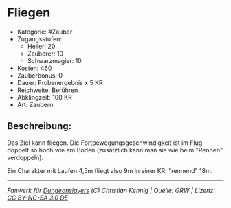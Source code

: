 # Fliegen

- Kategorie: #Zauber
- Zugangsstufen:
  - Heiler: 20
  - Zauberer: 10
  - Schwarzmagier: 10
- Kosten: 460
- Zauberbonus: 0
- Dauer: Probenergebnis x 5 KR
- Reichweite: Berühren
- Abklingzeit: 100 KR
- Art: Zaubern

## Beschreibung:

Das Ziel kann fliegen. Die Fortbewegungsgeschwindigkeit ist im Flug doppelt so hoch wie am Boden (zusätzlich kann man sie wie beim "Rennen" verdoppeln).

Ein Charakter mit Laufen 4,5m fliegt also 9m in einer KR, "rennend" 18m.

---

_Fanwerk für [Dungeonslayers](https://www.dungeonslayers.net/) (C) Christian Kennig | Quelle: GRW | Lizenz: [CC BY-NC-SA 3.0 DE](https://creativecommons.org/licenses/by-nc-sa/3.0/de/)_
